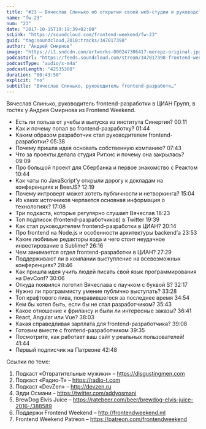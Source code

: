 ```yaml
---
title: "#23 – Вячеслав Слинько об открытии своей web-студии и руководстве frontend-разработки"
name: "fw-23"
num: "23"
date: "2017-10-15T19:19:39+02:00"
scLink: "https://soundcloud.com/frontend-weekend/fw-23"
guid: "tag:soundcloud,2010:tracks/347017398"
author: "Андрей Смирнов"
image: "https://i1.sndcdn.com/artworks-000247306417-merepz-original.jpg"
podcastUrl: "https://feeds.soundcloud.com/stream/347017398-frontend-weekend-fw-23.m4a"
podcastType: "audio/x-m4a"
podcastLength: "42535308"
duration: "00:43:50"
explicit: "no"
subtitle: "Вячеслав Слинько, руководитель frontend-разработк…"
---
```

Вячеслав Слинько, руководитель frontend-разработки в ЦИАН Групп, в гостях у Андрея Смирнова из Frontend Weekend.

- Есть ли польза от учебы и выпуска из института Синергия? 00:11
- Как и почему попал во frontend-разработку? 01:44
- Каким образом разработчик стал руководителем frontend-разработки? 05:38
- Почему пришла идея основать собственную компанию? 07:43
- Что за проекты делала студия Ритхис и почему она закрылась? 09:09
- Про большой проект для Сбербанка и первое знакомство с Реактом 10:44
- Как чаты по JavaScript’у открыли дорогу к докладам на конференциях и BeerJS? 12:19
- Почему интроверт может хотеть публичности и нетворкинга? 15:04
- Из каких источников черпается основная информация о технологиях? 17:08
- Три подкаста, которые регулярно слушает Вячеслав 18:23
- Топ подписок (frontend-разработчиков) в Twitter 19:39
- Как стал руководителем frontend-разработки в ЦИАН? 20:14
- Про frontend на Node.js и особенности архитектуры backend’а 23:53
- Какие любимые редакторы кода и чего стоит неудачное инвестирование в Sublime? 26:16
- Чем занимается отдел frontend-разработки в ЦИАН? 27:29
- Поддерживают ли в компании выступление на всевозможных конференциях? 28:46
- Как пришла идея учить людей писать свой язык программирования на DevConf? 30:06
- Откуда появился логотип Вячеслава с паучком с буквой S? 32:17
- Нужно ли программисту умение публично выступать? 33:28
- Топ крафтового пива, понравившегося за последнее время 34:54
- Кем бы хотел быть, если бы не стал разработчиком? 35:43
- Какое отношение к фрилансу и были ли интересные заказы? 36:41
- React, Angular или Vue? 38:03
- Какая справедливая зарплата для frontend-разработчика? 39:08
- Готовим вместе с frontend-разработчиком 39:35
- Посмотрите, как работает ваш сайт у реальных пользователей! 41:44
- Первый подписчик на Патреоне 42:48

Ссылки по теме:
1) Подкаст «Отвратительные мужики» – https://disgustingmen.com
2) Подкаст «Радио-Т» – https://radio-t.com
3) Подкаст «DevZen» – http://devzen.ru
4) Эдди Османи – https://twitter.com/addyosmani
5) BrewDog Elvis Juice – https://ratebeer.com/beer/brewdog-elvis-juice-2016-/388589
6) Поддержи Frontend Weekend – http://frontendweekend.ml
7) Frontend Weekend Patreon – https://patreon.com/frontendweekend